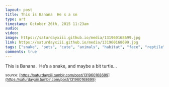 ```yaml
---
layout: post
title: This is Banana  He s a sn
type: art
timestamp: October 26th, 2015 11:23am
audio: 
video: 
image: https://saturdayxiii.github.io/media/131960168699.jpg
link: https://saturdayxiii.github.io/media/131960168699.jpg
tags: ["snake", "pets", "cute", "animals", "habitat", "face", "reptile", "sunny", "cozy", "photography", "art"]
comments: true
---
```

This is Banana.  He’s a snake, and maybe a bit turtle&hellip;
 
  
<small>source: [https://saturdayxiii.tumblr.com/post/131960168699](https://saturdayxiii.tumblr.com/post/131960168699)</small>